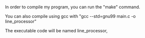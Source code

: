 In order to compile my program, you can run the "make" command.

You can also compile using gcc with "gcc --std=gnu99 main.c -o line_processor"

The executable code will be named line_processor,
